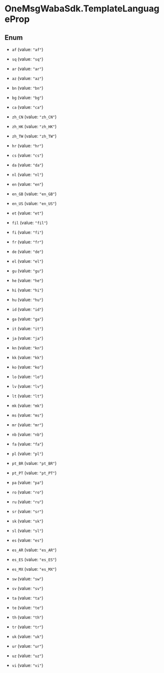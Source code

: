 # OneMsgWabaSdk.TemplateLanguageProp

## Enum


* `af` (value: `"af"`)

* `sq` (value: `"sq"`)

* `ar` (value: `"ar"`)

* `az` (value: `"az"`)

* `bn` (value: `"bn"`)

* `bg` (value: `"bg"`)

* `ca` (value: `"ca"`)

* `zh_CN` (value: `"zh_CN"`)

* `zh_HK` (value: `"zh_HK"`)

* `zh_TW` (value: `"zh_TW"`)

* `hr` (value: `"hr"`)

* `cs` (value: `"cs"`)

* `da` (value: `"da"`)

* `nl` (value: `"nl"`)

* `en` (value: `"en"`)

* `en_GB` (value: `"en_GB"`)

* `en_US` (value: `"en_US"`)

* `et` (value: `"et"`)

* `fil` (value: `"fil"`)

* `fi` (value: `"fi"`)

* `fr` (value: `"fr"`)

* `de` (value: `"de"`)

* `el` (value: `"el"`)

* `gu` (value: `"gu"`)

* `he` (value: `"he"`)

* `hi` (value: `"hi"`)

* `hu` (value: `"hu"`)

* `id` (value: `"id"`)

* `ga` (value: `"ga"`)

* `it` (value: `"it"`)

* `ja` (value: `"ja"`)

* `kn` (value: `"kn"`)

* `kk` (value: `"kk"`)

* `ko` (value: `"ko"`)

* `lo` (value: `"lo"`)

* `lv` (value: `"lv"`)

* `lt` (value: `"lt"`)

* `mk` (value: `"mk"`)

* `ms` (value: `"ms"`)

* `mr` (value: `"mr"`)

* `nb` (value: `"nb"`)

* `fa` (value: `"fa"`)

* `pl` (value: `"pl"`)

* `pt_BR` (value: `"pt_BR"`)

* `pt_PT` (value: `"pt_PT"`)

* `pa` (value: `"pa"`)

* `ro` (value: `"ro"`)

* `ru` (value: `"ru"`)

* `sr` (value: `"sr"`)

* `sk` (value: `"sk"`)

* `sl` (value: `"sl"`)

* `es` (value: `"es"`)

* `es_AR` (value: `"es_AR"`)

* `es_ES` (value: `"es_ES"`)

* `es_MX` (value: `"es_MX"`)

* `sw` (value: `"sw"`)

* `sv` (value: `"sv"`)

* `ta` (value: `"ta"`)

* `te` (value: `"te"`)

* `th` (value: `"th"`)

* `tr` (value: `"tr"`)

* `uk` (value: `"uk"`)

* `ur` (value: `"ur"`)

* `uz` (value: `"uz"`)

* `vi` (value: `"vi"`)


